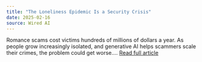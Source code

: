 ```yaml
---
title: "The Loneliness Epidemic Is a Security Crisis"
date: 2025-02-16
source: Wired AI
---
```


Romance scams cost victims hundreds of millions of dollars a year. As people grow increasingly isolated, and generative AI helps scammers scale their crimes, the problem could get worse.... [Read full article](https://www.wired.com/story/loneliness-epidemic-romance-scams-security-crisis/)
